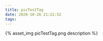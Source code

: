 ```yaml
---
title: picTestTag
date: 2020-10-26 21:21:52
tags:
---
```

{% asset_img picTestTag.png description %}